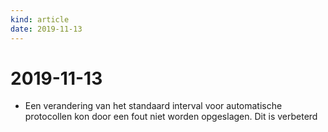 ```yaml
---
kind: article
date: 2019-11-13
---
```


# 2019-11-13

* Een verandering van het standaard interval voor automatische protocollen kon door een fout niet worden opgeslagen. Dit is verbeterd
